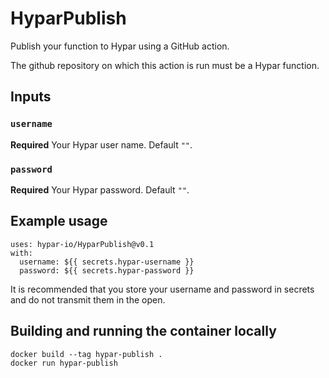 # HyparPublish
Publish your function to Hypar using a GitHub action. 

The github repository on which this action is run must be a Hypar function.

## Inputs

### `username`

**Required** Your Hypar user name. Default `""`.

### `password`

**Required** Your Hypar password. Default `""`.

## Example usage
```
uses: hypar-io/HyparPublish@v0.1
with:
  username: ${{ secrets.hypar-username }}
  password: ${{ secrets.hypar-password }}
```
It is recommended that you store your username and password in secrets and do not transmit them in the open.

## Building and running the container locally
```
docker build --tag hypar-publish .
docker run hypar-publish
```
